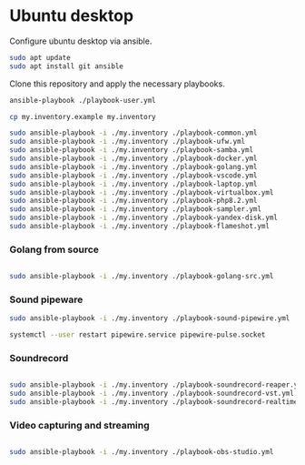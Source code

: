 # Ubuntu desktop

Configure ubuntu desktop via ansible.

```bash
sudo apt update
sudo apt install git ansible
```

Clone this repository and apply the necessary playbooks.

```bash
ansible-playbook ./playbook-user.yml

cp my.inventory.example my.inventory

sudo ansible-playbook -i ./my.inventory ./playbook-common.yml
sudo ansible-playbook -i ./my.inventory ./playbook-ufw.yml
sudo ansible-playbook -i ./my.inventory ./playbook-samba.yml
sudo ansible-playbook -i ./my.inventory ./playbook-docker.yml
sudo ansible-playbook -i ./my.inventory ./playbook-golang.yml
sudo ansible-playbook -i ./my.inventory ./playbook-vscode.yml
sudo ansible-playbook -i ./my.inventory ./playbook-laptop.yml
sudo ansible-playbook -i ./my.inventory ./playbook-virtualbox.yml
sudo ansible-playbook -i ./my.inventory ./playbook-php8.2.yml
sudo ansible-playbook -i ./my.inventory ./playbook-sampler.yml
sudo ansible-playbook -i ./my.inventory ./playbook-yandex-disk.yml
sudo ansible-playbook -i ./my.inventory ./playbook-flameshot.yml
```

### Golang from source

```bash

sudo ansible-playbook -i ./my.inventory ./playbook-golang-src.yml
```

### Sound pipeware

```bash
sudo ansible-playbook -i ./my.inventory ./playbook-sound-pipewire.yml

systemctl --user restart pipewire.service pipewire-pulse.socket
```

### Soundrecord

```bash

sudo ansible-playbook -i ./my.inventory ./playbook-soundrecord-reaper.yml
sudo ansible-playbook -i ./my.inventory ./playbook-soundrecord-vst.yml
sudo ansible-playbook -i ./my.inventory ./playbook-soundrecord-realtime.yml
```

### Video capturing and streaming

```bash

sudo ansible-playbook -i ./my.inventory ./playbook-obs-studio.yml
```
